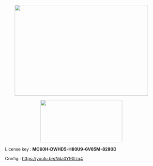 


<div align='center'><a  align="left"  width='390' height='300' href='https://www.vmware.com/products/workstation-pro/workstation-pro-evaluation.html'><img src='https://img-c.udemycdn.com/course/750x422/3214803_2107_3.jpg' width='440' height='300'/></a>

<a  width='300' height='150' align="right" href='https://download3.vmware.com/software/WKST-1700-WIN/VMware-workstation-full-17.0.0-20800274.exe'><img src='https://www.pngmart.com/files/10/Download-Now-Button-PNG-Free-Download.png' width='270' height='140'/></a></div>

<div background='red'>
  License key : <b>MC60H-DWHD5-H80U9-6V85M-8280D</b>

  Config : https://youtu.be/Nda0Y90lzq4
</div>
